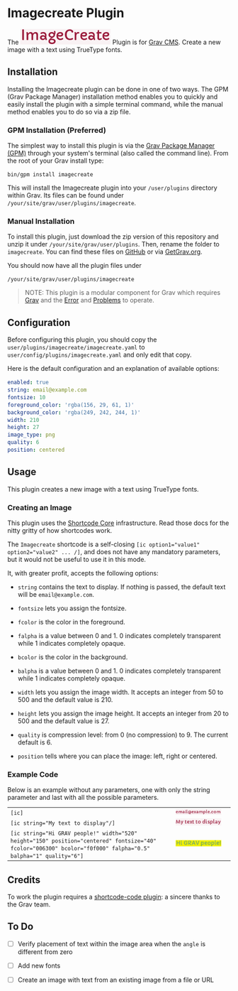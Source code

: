 # Imagecreate Plugin

The ![](images/ic1.png) Plugin is for [Grav CMS](http://github.com/getgrav/grav). Create a new image with a text using TrueType fonts.

## Installation

Installing the Imagecreate plugin can be done in one of two ways. The GPM (Grav Package Manager) installation method enables you to quickly and easily install the plugin with a simple terminal command, while the manual method enables you to do so via a zip file.

### GPM Installation (Preferred)

The simplest way to install this plugin is via the [Grav Package Manager (GPM)](http://learn.getgrav.org/advanced/grav-gpm) through your system's terminal (also called the command line).  From the root of your Grav install type:

    bin/gpm install imagecreate

This will install the Imagecreate plugin into your `/user/plugins` directory within Grav. Its files can be found under `/your/site/grav/user/plugins/imagecreate`.

### Manual Installation

To install this plugin, just download the zip version of this repository and unzip it under `/your/site/grav/user/plugins`. Then, rename the folder to `imagecreate`. You can find these files on [GitHub](https://github.com/severo-iuliano/grav-plugin-imagecreate) or via [GetGrav.org](http://getgrav.org/downloads/plugins#extras).

You should now have all the plugin files under

    /your/site/grav/user/plugins/imagecreate

> NOTE: This plugin is a modular component for Grav which requires [Grav](http://github.com/getgrav/grav) and the [Error](https://github.com/getgrav/grav-plugin-error) and [Problems](https://github.com/getgrav/grav-plugin-problems) to operate.

## Configuration

Before configuring this plugin, you should copy the `user/plugins/imagecreate/imagecreate.yaml` to `user/config/plugins/imagecreate.yaml` and only edit that copy.

Here is the default configuration and an explanation of available options:

```yaml
enabled: true
string: email@example.com
fontsize: 10
foreground_color: 'rgba(156, 29, 61, 1)'
background_color: 'rgba(249, 242, 244, 1)'
width: 210
height: 27
image_type: png
quality: 6
position: centered
```

## Usage

This plugin creates a new image with a text using TrueType fonts.

### Creating an Image

This plugin uses the [Shortcode Core](https://github.com/getgrav/grav-plugin-shortcode-core) infrastructure. Read those docs for the nitty gritty of how shortcodes work.

The `Imagecreate` shortcode is a self-closing `[ic option1="value1" option2="value2" ... /]`, and does not have any mandatory parameters, but it would not be useful to use it in this mode.

It, with greater profit, accepts the following options:

* `string` contains the text to display. If nothing is passed, the default text will be `email@example.com`.

* `fontsize` lets you assign the fontsize.

* `fcolor` is the color in the foreground.

* `falpha` is a value between 0 and 1. 0 indicates completely transparent while 1 indicates completely opaque.

* `bcolor` is the color in the background.

* `balpha` is a value between 0 and 1. 0 indicates completely transparent while 1 indicates completely opaque.

* `width` lets you assign the image width. It accepts an integer from 50 to 500 and the default value is 210.

* `height` lets you assign the image height. It accepts an integer from 20 to 500 and the default value is 27.

* `quality` is compression level: from 0 (no compression) to 9. The current default is 6.

* `position` tells where you can place the image: left, right or centered.

### Example Code

Below is an example without any parameters, one with only the string parameter and last with all the possible parameters.

|  |  |  |
|---|---|---|
| `[ic]` | ![](images/ic2.png) |
| `[ic string="My text to display"/]` | ![](images/ic3.png) |
| `[ic string="Hi GRAV people!" width="520" height="150" position="centered" fontsize="40" fcolor="006300" bcolor="f0f000" falpha="0.5" balpha="1" quality="6"]` | ![](images/ic4.png) |

## Credits

To work the plugin requires a [shortcode-code plugin](https://github.com/getgrav/grav-plugin-shortcode-core): a sincere thanks to the Grav team.

## To Do

- [ ] Verify placement of text within the image area when the `angle` is different from zero
- [ ] Add new fonts
- [ ] Create an image with text from an existing image from a file or URL

